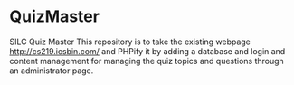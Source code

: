 # QuizMaster
SILC Quiz Master
This repository is to take the existing webpage http://cs219.icsbin.com/ and PHPify it by adding a database and login and content management for managing the quiz topics and questions through an administrator page.
